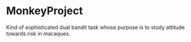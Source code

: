 # MonkeyProject
Kind of sophisticated dual bandit task whose purpose is to study attitude towards risk in macaques.

